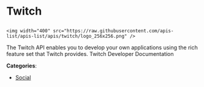 # Twitch<p align="center">
    <img width="400" src="https://raw.githubusercontent.com/apis-list/apis-list/apis/twitch/logo_256x256.png" />
</p>

The Twitch API enables you to develop your own applications using the rich feature set that Twitch provides.  Twitch Developer Documentation

**Categories**:

- [Social](https://github/apis-list/apis-list#social)





